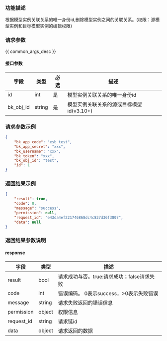 ### 功能描述

根据模型实例关联关系的唯一身份id,删除模型实例之间的关联关系。(权限：源模型实例和目标模型实例的编辑权限)

### 请求参数

{{ common_args_desc }}

#### 接口参数

| 字段        | 类型     | 必选 | 描述                        |
|-----------|--------|----|---------------------------|
| id        | int    | 是  | 模型实例关联关系的唯一身份id           |
| bk_obj_id | string | 是  | 模型实例关联关系的源或目标模型id(v3.10+) |

### 请求参数示例

```json
{
    "bk_app_code": "esb_test",
    "bk_app_secret": "xxx",
    "bk_username": "xxx",
    "bk_token": "xxx",
    "bk_obj_id": "test",
    "id": 1
}
```

### 返回结果示例

```json
{
    "result": true,
    "code": 0,
    "message": "success",
    "permission": null,
    "request_id": "e43da4ef221746868dc4c837d36f3807",
    "data": null
}

```

### 返回结果参数说明

#### response

| 字段         | 类型     | 描述                         |
|------------|--------|----------------------------|
| result     | bool   | 请求成功与否。true:请求成功；false请求失败 |
| code       | int    | 错误编码。 0表示success，>0表示失败错误  |
| message    | string | 请求失败返回的错误信息                |
| permission | object | 权限信息                       |
| request_id | string | 请求链id                      |
| data       | object | 请求返回的数据                    |


